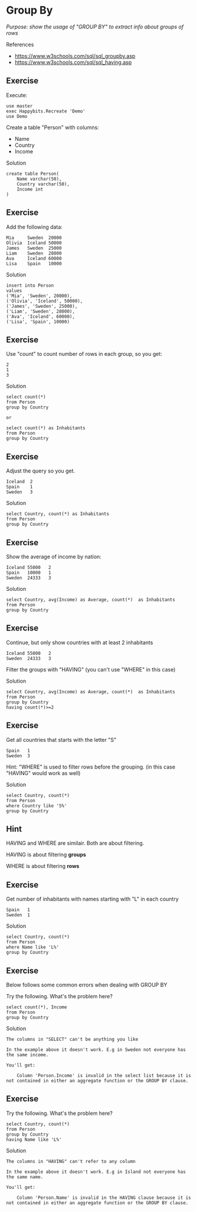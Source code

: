 # Group By

*Purpose: show the usage of "GROUP BY" to extract info about groups of rows*

References
- https://www.w3schools.com/sql/sql_groupby.asp
- https://www.w3schools.com/sql/sql_having.asp


## Exercise

Execute:

	use master
	exec Happybits.Recreate 'Demo'
	use Demo

Create a table "Person" with columns:
- Name
- Country
- Income

Solution

	create table Person(
		Name varchar(50),
		Country varchar(50),
		Income int
	)

## Exercise

Add the following data:

	Mia 	Sweden 	20000
	Olivia 	Iceland 50000
	James 	Sweden 	25000
	Liam 	Sweden 	28000
	Ava		Iceland 60000
	Lisa 	Spain 	10000

Solution

	insert into Person
	values
	('Mia', 'Sweden', 20000),
	('Olivia', 'Iceland', 50000),
	('James', 'Sweden', 25000),
	('Liam', 'Sweden', 28000),
	('Ava',	'Iceland', 60000),
	('Lisa', 'Spain', 10000)


## Exercise

Use "count" to count number of rows in each group, so you get:

	2
	1
	3

Solution

	select count(*) 
	from Person 
	group by Country

	or

	select count(*) as Inhabitants
	from Person 
	group by Country

## Exercise

Adjust the query so you get.

	Iceland	 2
	Spain	 1
	Sweden	 3

Solution

	select Country, count(*) as Inhabitants
	from Person 
	group by Country


## Exercise

Show the average of income by nation:

	Iceland	55000	2
	Spain	10000	1
	Sweden	24333	3

Solution

	select Country, avg(Income) as Average, count(*)  as Inhabitants
	from Person 
	group by Country

## Exercise

Continue, but only show countries with at least 2 inhabitants

	Iceland	55000	2
	Sweden	24333	3


Filter the groups with "HAVING" (you can't use "WHERE" in this case)

Solution

	select Country, avg(Income) as Average, count(*)  as Inhabitants
	from Person 
	group by Country
	having count(*)>=2

## Exercise

Get all countries that starts with the letter "S"

	Spain	1
	Sweden	3

Hint: "WHERE" is used to filter rows before the grouping. (in this case "HAVING" would work as well)

Solution

	select Country, count(*) 
	from Person 
	where Country like 'S%'
	group by Country 

## Hint

HAVING and WHERE are similair. Both are about filtering.

HAVING is about filtering **groups**

WHERE is about filtering **rows**

## Exercise

Get number of inhabitants with names starting with "L" in each country

	Spain	1
	Sweden	1

Solution

	select Country, count(*) 
	from Person 
	where Name like 'L%'
	group by Country 

## Exercise

Below follows some common errors when dealing with GROUP BY

Try the following. What's the problem here?

	select count(*), Income 
	from Person 
	group by Country

Solution

	The columns in "SELECT" can't be anything you like

	In the example above it doesn't work. E.g in Sweden not everyone has the same income.

	You'll get:

		Column 'Person.Income' is invalid in the select list because it is not contained in either an aggregate function or the GROUP BY clause.

## Exercise

Try the following. What's the problem here?

	select Country, count(*) 
	from Person 
	group by Country 
	having Name like 'L%'

Solution

	The columns in "HAVING" can't refer to any column

	In the example above it doesn't work. E.g in Island not everyone has the same name.

	You'll get:

		Column 'Person.Name' is invalid in the HAVING clause because it is not contained in either an aggregate function or the GROUP BY clause.



